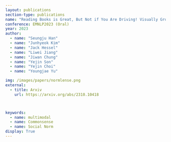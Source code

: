 ```yaml
---
layout: publications
section-type: publications
name: "Reading Books is Great, But Not if You Are Driving! Visually Grounded Reasoning about Defeasible Commonsense Norms"
conference: EMNLP2023 (Oral)
year: 2023
author:
  - name: "Seungju Han"
  - name: "Junhyeok Kim"
  - name: "Jack Hessel"
  - name: "Liwei Jiang"
  - name: "Jiwan Chung"
  - name: "Yejin Son"
  - name: "Yejin Choi"
  - name: "Youngjae Yu"

img: /images/papers/normlense.png
external:
  - title: Arxiv
    url: https://arxiv.org/abs/2310.10418



keywords:
  - name: multimodal
  - name: Commonsense
  - name: Social Norm
display: True
---
```

